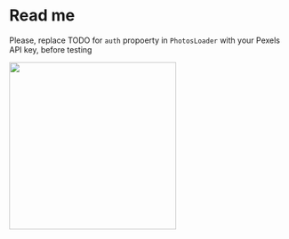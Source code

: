# Read me

Please, replace TODO for `auth` propoerty in `PhotosLoader` with your Pexels API key, before testing

<img src="https://github.com/SaNiK3D/image-feed-app/assets/16166375/c75076a0-2f8b-4f79-98b1-817a02f9ccec" width=300>
